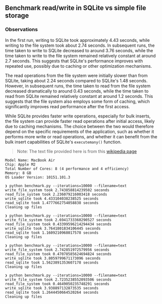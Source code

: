 ## Benchmark read/write in SQLite vs simple file storage

### Observations

In the first run, writing to SQLite took approximately 4.43 seconds, while writing to the file system took about 2.74 seconds. In subsequent runs, the time taken to write to SQLite decreased to around 3.76 seconds, while the time taken to write to the file system remained relatively constant at around 2.7 seconds. This suggests that SQLite's performance improves with repeated use, possibly due to caching or other optimization mechanisms.

The read operations from the file system were initially slower than from SQLite, taking about 2.24 seconds compared to SQLite's 1.48 seconds. However, in subsequent runs, the time taken to read from the file system decreased dramatically to around 0.43 seconds, while the time taken to read from SQLite remained relatively constant at around 1.2 seconds. This suggests that the file system also employs some form of caching, which significantly improves read performance after the first access.

While SQLite provides faster write operations, especially for bulk inserts, the file system can provide faster read operations after initial access, likely due to caching mechanisms. The choice between the two would therefore depend on the specific requirements of the application, such as whether it performs more write or read operations, and whether it can benefit from the bulk insert capabilities of SQLite's `executemany()` function.

> Note: The text file provided here is from this [wikipedia page](https://en.wikipedia.org/wiki/India)

```
Model Name: MacBook Air
Chip: Apple M2
Total Number of Cores: 8 (4 performance and 4 efficiency)
Memory: 8 GB
OS Loader Version: 10151.101.3

❯ python benchmark.py --iterations=10000 --filename=text
write_file_system took 2.743858814239502 seconds
read_file_system took 2.236079216003418 seconds
write_sqlite took 4.433104038238525 seconds
read_sqlite took 1.4777662754058838 seconds
Cleaning up files

❯ python benchmark.py --iterations=10000 --filename=text
write_file_system took 2.6941733360290527 seconds
read_file_system took 0.43399596214294434 seconds
write_sqlite took 3.7641801834106445 seconds
read_sqlite took 1.1609210968017578 seconds
Cleaning up files

❯ python benchmark.py --iterations=10000 --filename=text
write_file_system took 2.742851972579956 seconds
read_file_system took 0.47078585624694824 seconds
write_sqlite took 3.8059799671173096 seconds
read_sqlite took 1.5623891353607178 seconds
Cleaning up files

❯ python benchmark.py --iterations=10000 --filename=text
write_file_system took 2.7235238552093506 seconds
read_file_system took 0.4649050235748291 seconds
write_sqlite took 3.938897132873535 seconds
read_sqlite took 1.2644450664520264 seconds
Cleaning up files
```